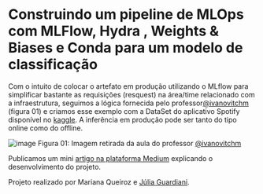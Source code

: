# Construindo um pipeline de MLOps com MLFlow, Hydra , Weights & Biases e Conda para um modelo de classificação

Com o intuito de colocar o artefato em produção utilizando o MLflow para simplificar bastante as requisições (resquest) na área/time relacionado com a infraestrutura, seguimos a lógica fornecida pelo professor[@ivanovitchm](https://github.com/ivanovitchm) (figura 01) e criamos esse exemplo com a DataSet do aplicativo Spotify disponível no [kaggle](https://www.kaggle.com/mrmorj/dataset-of-songs-in-spotify). A inferência em produção pode ser tanto do tipo online como do offline. 



![image](https://user-images.githubusercontent.com/42269517/154738727-c8530382-83a7-4de8-a9b8-b8998b06e1a8.png)
Figura 01: Imagem retirada da aula do professor [@ivanovitchm](https://github.com/ivanovitchm)


Publicamos um mini [artigo na plataforma Medium](https://medium.com/@maricamilaa/construindo-um-pipeline-de-mlops-com-mlflow-hydra-weights-biases-e-conda-para-um-modelo-de-7ef2238a135f) explicando o desenvolvimento do projeto. 

Projeto realizado por Mariana Queiroz e [Júlia Guardiani](https://github.com/juliaguardiani).
